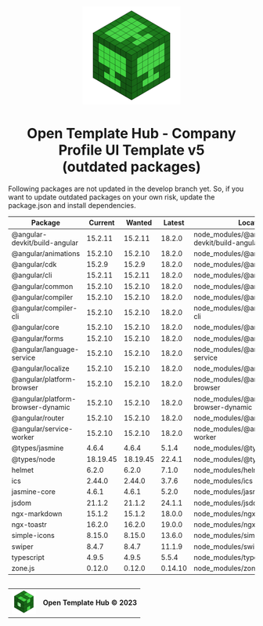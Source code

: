 <p align="center">
  <a href="https://opentemplatehub.com">
    <img src="https://raw.githubusercontent.com/open-template-hub/open-template-hub.github.io/master/assets/logo/ui/web-ui-logo.png" alt="Logo" width=200>
  </a>
</p>


<h1 align="center">
Open Template Hub - Company Profile UI Template v5
  <br/>
(outdated packages)
</h1>

Following packages are not updated in the develop branch yet. So, if you want to update outdated packages on your own risk, update the package.json and install dependencies.

| Package | Current | Wanted | Latest | Location |
| --- | --- | --- | --- | --- |
| @angular-devkit/build-angular | 15.2.11 | 15.2.11 | 18.2.0 | node_modules/@angular-devkit/build-angular |
| @angular/animations | 15.2.10 | 15.2.10 | 18.2.0 | node_modules/@angular/animations |
| @angular/cdk | 15.2.9 | 15.2.9 | 18.2.0 | node_modules/@angular/cdk |
| @angular/cli | 15.2.11 | 15.2.11 | 18.2.0 | node_modules/@angular/cli |
| @angular/common | 15.2.10 | 15.2.10 | 18.2.0 | node_modules/@angular/common |
| @angular/compiler | 15.2.10 | 15.2.10 | 18.2.0 | node_modules/@angular/compiler |
| @angular/compiler-cli | 15.2.10 | 15.2.10 | 18.2.0 | node_modules/@angular/compiler-cli |
| @angular/core | 15.2.10 | 15.2.10 | 18.2.0 | node_modules/@angular/core |
| @angular/forms | 15.2.10 | 15.2.10 | 18.2.0 | node_modules/@angular/forms |
| @angular/language-service | 15.2.10 | 15.2.10 | 18.2.0 | node_modules/@angular/language-service |
| @angular/localize | 15.2.10 | 15.2.10 | 18.2.0 | node_modules/@angular/localize |
| @angular/platform-browser | 15.2.10 | 15.2.10 | 18.2.0 | node_modules/@angular/platform-browser |
| @angular/platform-browser-dynamic | 15.2.10 | 15.2.10 | 18.2.0 | node_modules/@angular/platform-browser-dynamic |
| @angular/router | 15.2.10 | 15.2.10 | 18.2.0 | node_modules/@angular/router |
| @angular/service-worker | 15.2.10 | 15.2.10 | 18.2.0 | node_modules/@angular/service-worker |
| @types/jasmine | 4.6.4 | 4.6.4 | 5.1.4 | node_modules/@types/jasmine |
| @types/node | 18.19.45 | 18.19.45 | 22.4.1 | node_modules/@types/node |
| helmet | 6.2.0 | 6.2.0 | 7.1.0 | node_modules/helmet |
| ics | 2.44.0 | 2.44.0 | 3.7.6 | node_modules/ics |
| jasmine-core | 4.6.1 | 4.6.1 | 5.2.0 | node_modules/jasmine-core |
| jsdom | 21.1.2 | 21.1.2 | 24.1.1 | node_modules/jsdom |
| ngx-markdown | 15.1.2 | 15.1.2 | 18.0.0 | node_modules/ngx-markdown |
| ngx-toastr | 16.2.0 | 16.2.0 | 19.0.0 | node_modules/ngx-toastr |
| simple-icons | 8.15.0 | 8.15.0 | 13.6.0 | node_modules/simple-icons |
| swiper | 8.4.7 | 8.4.7 | 11.1.9 | node_modules/swiper |
| typescript | 4.9.5 | 4.9.5 | 5.5.4 | node_modules/typescript |
| zone.js | 0.12.0 | 0.12.0 | 0.14.10 | node_modules/zone.js |

<table align="right"><tr><td><a href="https://opentemplatehub.com"><img src="https://raw.githubusercontent.com/open-template-hub/open-template-hub.github.io/master/assets/logo/brand-logo.png" width="50px" alt="oth"/></a></td><td><b>Open Template Hub © 2023</b></td></tr></table>

